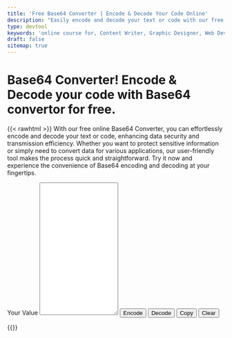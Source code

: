 ```yaml
---
title: 'Free Base64 Converter | Encode & Decode Your Code Online'
description: "Easily encode and decode your text or code with our free online Base64 Converter. Protect sensitive information or make data transmission more efficient with this user-friendly tool. Try it now!"
type: devtool
keywords: 'online course for, Content Writer, Graphic Designer, Web Developer, Software Engineer, Frontend Developer graphic designer, UI designer, digital marketing'
draft: false
sitemap: true
---
```


# Base64 Converter! Encode & Decode your code with Base64 convertor for free.

{{< rawhtml >}}
With our free online Base64 Converter, you can effortlessly encode and decode your text or code, enhancing data security and transmission efficiency. Whether you want to protect sensitive information or simply need to convert data for various applications, our user-friendly tool makes the process quick and straightforward. Try it now and experience the convenience of Base64 encoding and decoding at your fingertips.

<form class="devtool">
<label for="message">Your Value</label>
<textarea name="message" id="message" rows="20"></textarea>

<input class="btn button button--primary button--small" type="button" id="encode" value="Encode">
<input class="btn button button--primary button--small" type="button" id="decode" value="Decode">
<input class="btn button button--primary button--small" type="button" id="copy" value="Copy">
<input class="btn button button--primary button--small button--danger" type="button" id="clear" value="Clear">
</form>  
{{</ rawhtml >}}
